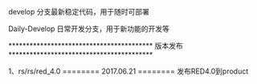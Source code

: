 develop  分支最新稳定代码，用于随时可部署

Daily-Develop 日常开发分支，用于新功能的开发等


*****************************************    版本发布    *****************************************

1、rs/rs/red_4.0 ======== 2017.06.21 ======== 发布RED4.0到product